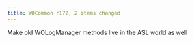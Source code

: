 ```yaml
---
title: WOCommon r172, 2 items changed
---
```


Make old WOLogManager methods live in the ASL world as well
